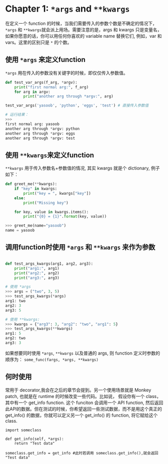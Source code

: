 # Chapter 1: `*args` and `**kwargs`

在定义一个 function 的时候，当我们需要传入的参数个数是不确定的情况下，`*args` 和 `**kwargs`就会派上用场。需要注意的是，args 和 kwargs 只是变量名，如果你愿意的话，你可以用任何你喜欢的 variable name 替换它们, 例如，var 和 vars。这里的区别只是 `*` 的个数。

## 使用 `*args` 来定义function

`*args` 用在传入的参数没有关键字的时候，即仅仅传入参数值。

```python
def test_var_args(f_arg, *argv):
    print("first normal arg:", f_arg)
    for arg in argv:
        print("another arg through *argv:", arg)

test_var_args('yasoob', 'python', 'eggs', 'test') # 直接传入参数值

# 运行结果：
>>>
first normal arg: yasoob
another arg through *argv: python
another arg through *argv: eggs
another arg through *argv: test
```

## 使用 `**kwargs`来定义function

`**kwargs` 用于传入参数名+参数值的情况, 其实 kwargs 就是个 dictionary, 例子如下：

```python
def greet_me(**kwargs):
    if "key" in kwargs:
        print("key = ", kwargs["key"])
    else:
        print("Missing key")

    for key, value in kwargs.items():
        print("{0} = {1}".format(key, value))

>>> greet_me(name="yasoob")
name = yasoob
```

## 调用function时使用 `*args` 和 `**kwargs` 来作为参数

```python

def test_args_kwargs(arg1, arg2, arg3):
    print("arg1:", arg1)
    print("arg2:", arg2)
    print("arg3:", arg3)

# 使用 *args
>>> args = ("two", 3, 5)
>>> test_args_kwargs(*args)
arg1: two
arg2: 3
arg3: 5

# 使用 **kwargs:
>>> kwargs = {"arg3": 3, "arg2": "two", "arg1": 5}
>>> test_args_kwargs(**kwargs)
arg1: 5
arg2: two
arg3: 3

```

如果想要同时使用 `*args`, `**kwargs` 以及普通的 args, 则 function 定义时参数的顺序为：
`some_func(fargs, *args, **kwargs)`

## 何时使用

常用于 decorator,我会在之后的章节会提到。另一个使用场景就是 Monkey patch, 也就是在 runtime 的时候改变一些代码。比如说，
假设你有一个 class，其中有一个 get_info function. 这个 funciton 会调用一个 API function, 然后返回此API的数据。但在测试的时候，你希望返回一些测试数据，而不是用这个真正的 get_info() 的数据，你就可以定义另一个 get_info() 的 function, 将它赋给这个 class.

```
import someclass

def get_info(self, *args):
    return "Test data"

someclass.get_info = get_info #此时若调用 someclass.get_info(),就会返回 "Test data"
```
